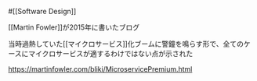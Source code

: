 #[[Software Design]]

[[Martin Fowler]]が2015年に書いたブログ

当時過熱していた[[マイクロサービス]]化ブームに警鐘を鳴らす形で、全てのケースにマイクロサービスが適するわけではない点が示された

<https://martinfowler.com/bliki/MicroservicePremium.html>